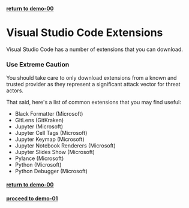 #### [return to demo-00](directions-demo-00.md)
# Visual Studio Code Extensions

Visual Studio Code has a number of extensions that you can download.

### Use Extreme Caution
You should take care to only download extensions from a known and trusted provider as they represent
a significant attack vector for threat actors.

That said, here's a list of common extensions that you may find useful:

- Black Formatter (Microsoft)
- GitLens (GitKraken)
- Jupyter (Microsoft)
- Jupyter Cell Tags (Microsoft)
- Jupyter Keymap (Microsoft)
- Jupyter Notebook Renderers (Microsoft)
- Jupyter Slides Show (Microsoft)
- Pylance (Microsoft)
- Python (Microsoft)
- Python Debugger (Microsoft)


#### [return to demo-00](directions-demo-00.md)
#### [proceed to demo-01](../demo_01/directions-demo-01.md)